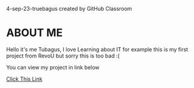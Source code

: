 4-sep-23-truebagus created by GitHub Classroom
<body>
    <h1>ABOUT ME</h1>
    <p>Hello it's me Tubagus, I love Learning about IT for example this is my first project from RevoU but sorry this is too bad :(</p>
    <p>You can view my project in link below </p>
    <a href="https://revou-fundamental-course.github.io/4-sep-23-truebagus">Click This Link</a>
</body>
